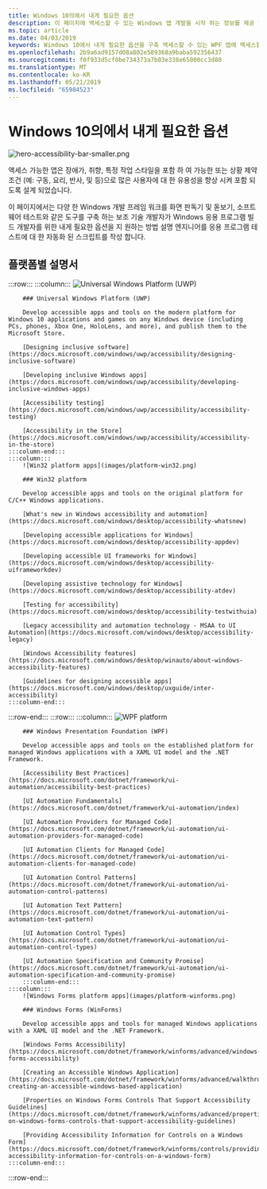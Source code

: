 ```yaml
---
title: Windows 10의에서 내게 필요한 옵션
description: 이 페이지에 액세스할 수 있는 Windows 앱 개발을 시작 하는 정보를 제공 합니다.
ms.topic: article
ms.date: 04/03/2019
keywords: Windows 10에서 내게 필요한 옵션을 구축 액세스할 수 있는 WPF 앱에 액세스할 수 있는 WinForms 앱을 빌드하기 액세스할 UWP 앱 빌드에 액세스할 수 있는 win32 앱을 빌드하는 접근성
ms.openlocfilehash: 2b9a6ad9157d08a802e589368a9baba592356437
ms.sourcegitcommit: f0f933d5cf0be734373a7b03e338e65000cc3d80
ms.translationtype: MT
ms.contentlocale: ko-KR
ms.lasthandoff: 05/21/2019
ms.locfileid: "65984523"
---
```

# <a name="accessibility-in-windows-10"></a>Windows 10의에서 내게 필요한 옵션

![hero-accessibility-bar-smaller.png](images/hero-accessibility-bar-smaller.png)

액세스 가능한 앱은 장애가, 취향, 특정 작업 스타일을 포함 하 여 가능한 또는 상황 제약 조건 (예: 구동, 요리, 반사, 및 등)으로 많은 사용자에 대 한 유용성을 향상 시켜 포함 되도록 설계 되었습니다.

이 페이지에서는 다양 한 Windows 개발 프레임 워크를 화면 판독기 및 돋보기, 소프트웨어 테스트와 같은 도구를 구축 하는 보조 기술 개발자가 Windows 응용 프로그램 빌드 개발자를 위한 내게 필요한 옵션을 지 원하는 방법 설명 엔지니어를 응용 프로그램 테스트에 대 한 자동화 된 스크립트를 작성 합니다.

## <a name="platform-specific-documentation"></a>플랫폼별 설명서

:::row:::
    :::column:::
        ![Universal Windows Platform (UWP)](images/platform-uwp.png)

        ### Universal Windows Platform (UWP)

        Develop accessible apps and tools on the modern platform for Windows 10 applications and games on any Windows device (including PCs, phones, Xbox One, HoloLens, and more), and publish them to the Microsoft Store.

        [Designing inclusive software](https://docs.microsoft.com/windows/uwp/accessibility/designing-inclusive-software)

        [Developing inclusive Windows apps](https://docs.microsoft.com/windows/uwp/accessibility/developing-inclusive-windows-apps)

        [Accessibility testing](https://docs.microsoft.com/windows/uwp/accessibility/accessibility-testing)

        [Accessibility in the Store](https://docs.microsoft.com/windows/uwp/accessibility/accessibility-in-the-store)
    :::column-end:::
    :::column:::
        ![Win32 platform apps](images/platform-win32.png)

        ### Win32 platform

        Develop accessible apps and tools on the original platform for C/C++ Windows applications.

        [What's new in Windows accessibility and automation](https://docs.microsoft.com/windows/desktop/accessibility-whatsnew)

        [Developing accessible applications for Windows](https://docs.microsoft.com/windows/desktop/accessibility-appdev)

        [Developing accessible UI frameworks for Windows](https://docs.microsoft.com/windows/desktop/accessibility-uiframeworkdev)

        [Developing assistive technology for Windows](https://docs.microsoft.com/windows/desktop/accessibility-atdev)

        [Testing for accessibility](https://docs.microsoft.com/windows/desktop/accessibility-testwithuia)

        [Legacy accessibility and automation technology - MSAA to UI Automation](https://docs.microsoft.com/windows/desktop/accessibility-legacy)

        [Windows Accessibility features](https://docs.microsoft.com/windows/desktop/winauto/about-windows-accessibility-features)

        [Guidelines for designing accessible apps](https://docs.microsoft.com/windows/desktop/uxguide/inter-accessibility)
    :::column-end:::
:::row-end:::
:::row:::
    :::column:::
        ![WPF platform](images/platform-wpf.png)

        ### Windows Presentation Foundation (WPF)

        Develop accessible apps and tools on the established platform for managed Windows applications with a XAML UI model and the .NET Framework.

        [Accessibility Best Practices](https://docs.microsoft.com/dotnet/framework/ui-automation/accessibility-best-practices)

        [UI Automation Fundamentals](https://docs.microsoft.com/dotnet/framework/ui-automation/index)

        [UI Automation Providers for Managed Code](https://docs.microsoft.com/dotnet/framework/ui-automation/ui-automation-providers-for-managed-code)

        [UI Automation Clients for Managed Code](https://docs.microsoft.com/dotnet/framework/ui-automation/ui-automation-clients-for-managed-code)

        [UI Automation Control Patterns](https://docs.microsoft.com/dotnet/framework/ui-automation/ui-automation-control-patterns)

        [UI Automation Text Pattern](https://docs.microsoft.com/dotnet/framework/ui-automation/ui-automation-text-pattern)

        [UI Automation Control Types](https://docs.microsoft.com/dotnet/framework/ui-automation/ui-automation-control-types)

        [UI Automation Specification and Community Promise](https://docs.microsoft.com/dotnet/framework/ui-automation/ui-automation-specification-and-community-promise)
        :::column-end:::
    :::column:::
        ![Windows Forms platform apps](images/platform-winforms.png)

        ### Windows Forms (WinForms)

        Develop accessible apps and tools for managed Windows applications with a XAML UI model and the .NET Framework.

        [Windows Forms Accessibility](https://docs.microsoft.com/dotnet/framework/winforms/advanced/windows-forms-accessibility)

        [Creating an Accessible Windows Application](https://docs.microsoft.com/dotnet/framework/winforms/advanced/walkthrough-creating-an-accessible-windows-based-application)

        [Properties on Windows Forms Controls That Support Accessibility Guidelines](https://docs.microsoft.com/dotnet/framework/winforms/advanced/properties-on-windows-forms-controls-that-support-accessibility-guidelines)

        [Providing Accessibility Information for Controls on a Windows Form](https://docs.microsoft.com/dotnet/framework/winforms/controls/providing-accessibility-information-for-controls-on-a-windows-form)
    :::column-end:::
<!--         
    :::column:::
![.NET platform](images/platform-dotnet.png)

        ### .NET

        Develop accessible apps and tools for managed Windows applications with the .NET Framework.
    :::column-end:::
    :::column:::

    :::column-end:::
 -->    
:::row-end:::